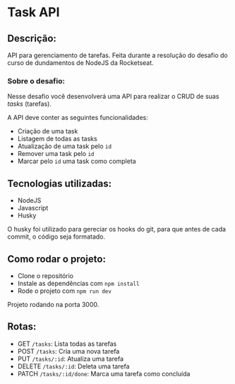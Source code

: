 # Task API

## Descrição:

API para gerenciamento de tarefas.
Feita durante a resolução do desafio do curso de dundamentos de NodeJS da Rocketseat.

### Sobre o desafio:

Nesse desafio você desenvolverá uma API para realizar o CRUD de suas *tasks* (tarefas).

A API deve conter as seguintes funcionalidades:

- Criação de uma task
- Listagem de todas as tasks
- Atualização de uma task pelo `id`
- Remover uma task pelo `id`
- Marcar pelo `id` uma task como completa

## Tecnologias utilizadas:

- NodeJS
- Javascript
- Husky

O husky foi utilizado para gereciar os hooks do git, para que antes de cada commit, o código seja formatado.

## Como rodar o projeto:

- Clone o repositório
- Instale as dependências com `npm install`
- Rode o projeto com `npm run dev`

Projeto rodando na porta 3000.
## Rotas:

- GET `/tasks`: Lista todas as tarefas
- POST `/tasks`: Cria uma nova tarefa
- PUT `/tasks/:id`: Atualiza uma tarefa
- DELETE `/tasks/:id`: Deleta uma tarefa
- PATCH `/tasks/:id/done`: Marca uma tarefa como concluída
